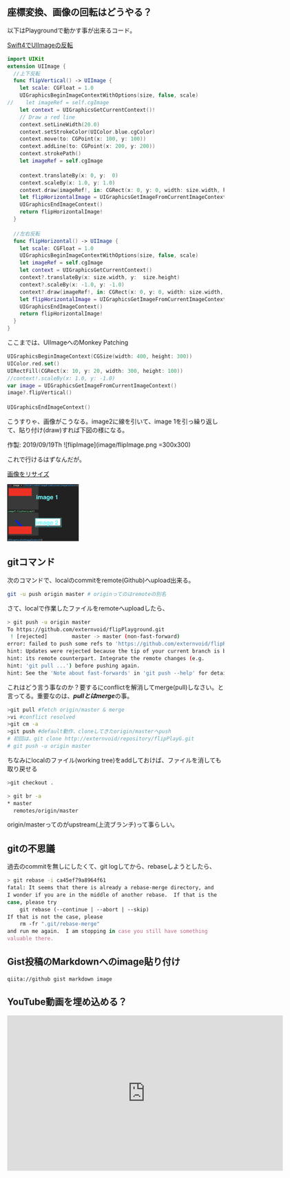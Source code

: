 ## 座標変換、画像の回転はどうやる？

以下はPlaygroundで動かす事が出来るコード。

[Swift4でUIImageの反転](https://qiita.com/knou/items/500d2af0ceaa6ac54958)

```swift
import UIKit
extension UIImage {
  //上下反転
  func flipVertical() -> UIImage {
    let scale: CGFloat = 1.0
    UIGraphicsBeginImageContextWithOptions(size, false, scale)
//    let imageRef = self.cgImage
    let context = UIGraphicsGetCurrentContext()!
    // Draw a red line
    context.setLineWidth(20.0)
    context.setStrokeColor(UIColor.blue.cgColor)
    context.move(to: CGPoint(x: 100, y: 100))
    context.addLine(to: CGPoint(x: 200, y: 200))
    context.strokePath()
    let imageRef = self.cgImage
    
    context.translateBy(x: 0, y:  0)
    context.scaleBy(x: 1.0, y: 1.0)
    context.draw(imageRef!, in: CGRect(x: 0, y: 0, width: size.width, height: size.height))
    let flipHorizontalImage = UIGraphicsGetImageFromCurrentImageContext()
    UIGraphicsEndImageContext()
    return flipHorizontalImage!
  }
  
  //左右反転
  func flipHorizontal() -> UIImage {
    let scale: CGFloat = 1.0
    UIGraphicsBeginImageContextWithOptions(size, false, scale)
    let imageRef = self.cgImage
    let context = UIGraphicsGetCurrentContext()
    context?.translateBy(x: size.width, y:  size.height)
    context?.scaleBy(x: -1.0, y: -1.0)
    context?.draw(imageRef!, in: CGRect(x: 0, y: 0, width: size.width, height: size.height))
    let flipHorizontalImage = UIGraphicsGetImageFromCurrentImageContext()
    UIGraphicsEndImageContext()
    return flipHorizontalImage!
  }
}
```
ここまでは、UIImageへのMonkey Patching
```swift
UIGraphicsBeginImageContext(CGSize(width: 400, height: 300))
UIColor.red.set()
UIRectFill(CGRect(x: 10, y: 20, width: 300, height: 100))
//context!.scaleBy(x: 1.0, y: -1.0)
var image = UIGraphicsGetImageFromCurrentImageContext()
image?.flipVertical()

UIGraphicsEndImageContext()

```

こうすりゃ、画像がこうなる。image2に線を引いて、image 1を引っ繰り返して、貼り付け(draw)すれば下図の様になる。

作製: 2019/09/19Th
![flipImage](image/flipImage.png =300x300)

これで行けるはずなんだが。

[画像をリサイズ](https://gist.github.com/uupaa/f77d2bcf4dc7a294d109)

<img src="image/flipImage.png" alt="flipImage" width="33%"  />

## gitコマンド

次のコマンドで、localのcommitをremote(Github)へupload出来る。

```bash
git -u push origin master # originってのはremoteの別名
```

さて、localで作業したファイルをremoteへuploadしたら、

```bash
> git push -u origin master
To https://github.com/externvoid/flipPlayground.git
 ! [rejected]        master -> master (non-fast-forward)
error: failed to push some refs to 'https://github.com/externvoid/flipPlayground.git'
hint: Updates were rejected because the tip of your current branch is behind
hint: its remote counterpart. Integrate the remote changes (e.g.
hint: 'git pull ...') before pushing again.
hint: See the 'Note about fast-forwards' in 'git push --help' for details.
```

これはどう言う事なのか？要するにconflictを解消してmerge(pull)しなさい。と言ってる。重要なのは、***pullとはmerge***の事。

```bash
>git pull #fetch origin/master & merge
>vi #conflict resolved
>git cm -a
>git push #default動作、cloneしてきたorigin/masterへpush
# 初回は、git clone http://externvoid/repository/flipPlayG.git
# git push -u origin master
```

ちなみにlocalのファイル(working tree)をaddしておけば、ファイルを消しても取り戻せる

```bash
>git checkout .
```



```bash
> git br -a
* master
  remotes/origin/master
```

origin/masterってのがupstream(上流ブランチ)って事らしい。

## gitの不思議

過去のcommitを無しにしたくて、git logしてから、rebaseしようとしたら、

```bash
> git rebase -i ca45ef79a8964f61
fatal: It seems that there is already a rebase-merge directory, and
I wonder if you are in the middle of another rebase.  If that is the
case, please try
	git rebase (--continue | --abort | --skip)
If that is not the case, please
	rm -fr ".git/rebase-merge"
and run me again.  I am stopping in case you still have something
valuable there.

```

## Gist投稿のMarkdownへのimage貼り付け

```
qiita://github gist markdown image
```
## YouTube動画を埋め込める？

 <iframe src="https://www.youtube.com/embed/ycZzFc60eoA" width="640" height="360" frameborder="0" allowfullscreen></iframe>

